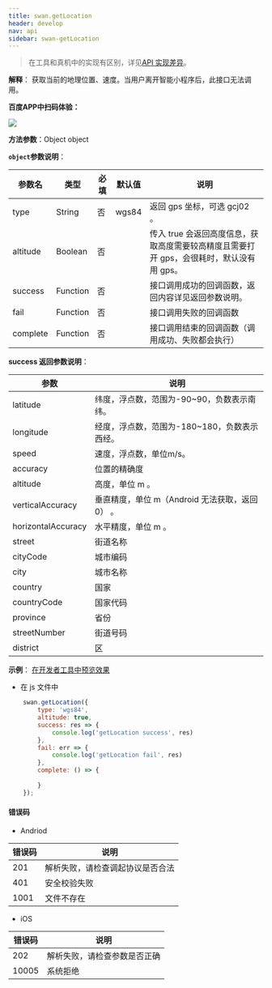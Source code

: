 ```yaml
---
title: swan.getLocation
header: develop
nav: api
sidebar: swan-getLocation
---
```

 

> 在工具和真机中的实现有区别，详见[API 实现差异](/develop/devtools/diff/)。

**解释**： 获取当前的地理位置、速度。当用户离开智能小程序后，此接口无法调用。

**百度APP中扫码体验：**

<img src="https://b.bdstatic.com/miniapp/assets/images/doc_demo/getLocation.png"  class="demo-qrcode-image" />


**方法参数**：Object object

**`object`参数说明**：

|参数名 |类型  |必填 | 默认值 |说明|
|---- | ---- | ---- | ----|----|
|type   | String | 否  |wgs84 |   返回 gps 坐标，可选 gcj02 。|
|altitude   | Boolean | 否  | | 传入 true 会返回高度信息，获取高度需要较高精度且需要打开 gps，会很耗时，默认没有用 gps。|
|success |Function  |  否 | |  接口调用成功的回调函数，返回内容详见返回参数说明。|
|fail  |  Function  |  否  | | 接口调用失败的回调函数|
|complete  |  Function |   否 || 接口调用结束的回调函数（调用成功、失败都会执行）|

**success 返回参数说明**：

|参数  |说明  |
|---- | ---- |
|latitude   | 纬度，浮点数，范围为-90~90，负数表示南纬。|
|longitude |  经度，浮点数，范围为-180~180，负数表示西经。|
|speed  | 速度，浮点数，单位m/s。|
|accuracy  |  位置的精确度|
|altitude  |  高度，单位 m 。|
|verticalAccuracy  |  垂直精度，单位 m（Android 无法获取，返回 0） 。|
|horizontalAccuracy  |水平精度，单位 m 。 |
|street|街道名称|
|cityCode|城市编码|
|city|城市名称|
|country|国家|
|countryCode|国家代码|
|province|省份|
|streetNumber|街道号码|
|district|区|


**示例**：
<a href="swanide://fragment/4f8aa57e40c45c5e6cd624fbc86a0d261569429223720" title="在开发者工具中预览效果" target="_self">在开发者工具中预览效果</a>

* 在 js 文件中

```js
    swan.getLocation({
        type: 'wgs84',
        altitude: true,
        success: res => {
            console.log('getLocation success', res)
        },
        fail: err => {
            console.log('getLocation fail', res)
        },
        complete: () => {
           
        }
    });
```
#### 错误码
* Andriod

|错误码|说明|
|--|--|
|201|解析失败，请检查调起协议是否合法|
|401|安全校验失败|
|1001|文件不存在|

* iOS

|错误码|说明|
|--|--|
|202|解析失败，请检查参数是否正确      |
|10005|系统拒绝|

